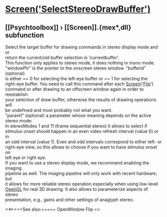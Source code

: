 # [Screen('SelectStereoDrawBuffer')](Screen-SelectStereoDrawBuffer) 
## [[Psychtoolbox]] &#8250; [[Screen]].{mex*,dll} subfunction


Select the target buffer for drawing commands in stereo display mode and or  
return the current/old buffer selection in 'currentbuffer'.  
This function only applies to stereo mode, it does nothing in mono mode.  
"windowPtr" is the pointer to the onscreen stereo window. "bufferid" (optional)  
is either == 0 for selecting the left-eye buffer or == 1 for selecting the  
right-eye buffer. You need to call this command after each [Screen](Screen)('[Flip](Flip)')  
command or after drawing to an offscreen window again in order to reestablish  
your selection of draw buffer, otherwise the results of drawing operations will  
be undefined and most probably not what you want.  
"param1" (optional) a parameter whose meaning depends on the active stereo mode:  
In stereoModes 1 and 11 (frame sequential stereo) it allows to select if  
stimulus onset should happen in an even video refresh interval (value 0) or in  
an odd interval (value 1). Even and odd intervals correspond to either left- or  
right-eye view, so this allows to choose if you want to have stimulus onset on  
left eye or right eye.  
If you want to use a stereo display mode, we recommend enabling the imaging  
pipeline as well. The imaging pipeline will only work with recent hardware, but  
it allows for more reliable stereo operation especially when using low-level  
[OpenGL](OpenGL) for real 3D drawing. It also allows to parameterize aspects of stereo  
presentation, e.g., gains and other settings of anaglyph stereo.  


<<=====See also:=====
OpenWindow Flip
<<